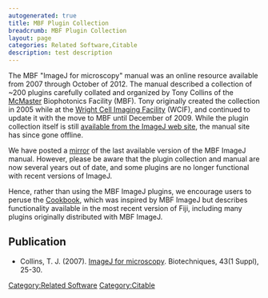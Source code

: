 ```yaml
---
autogenerated: true
title: MBF Plugin Collection
breadcrumb: MBF Plugin Collection
layout: page
categories: Related Software,Citable
description: test description
---
```


The MBF "ImageJ for microscopy" manual was an online resource available from 2007 through October of 2012. The manual described a collection of \~200 plugins carefully collated and organized by Tony Collins of the [McMaster](https://www.mcmaster.ca/) Biophotonics Facility (MBF). Tony originally created the collection in 2005 while at the [Wright Cell Imaging Facility](http://www.aomf.ca/WCIF.html) (WCIF), and continued to update it with the move to MBF until December of 2009. While the plugin collection itself is still [available from the ImageJ web site](https://imagej.net/plugins/mbf/), the manual site has since gone offline.

We have posted a [mirror](https://imagej.net/mbf/) of the last available version of the MBF ImageJ manual. However, please be aware that the plugin collection and manual are now several years out of date, and some plugins are no longer functional with recent versions of ImageJ.

Hence, rather than using the MBF ImageJ plugins, we encourage users to peruse the [Cookbook](Cookbook "wikilink"), which was inspired by MBF ImageJ but describes functionality available in the most recent version of Fiji, including many plugins originally distributed with MBF ImageJ.

## Publication

  - Collins, T. J. (2007). [ImageJ for microscopy](https://medicine.osu.edu/neuroscience/Documents/Biotechniques%20ImageJ%20overview%202013.pdf). Biotechniques, 43(1 Suppl), 25-30.

[Category:Related Software](Category_Related_Software "wikilink") [Category:Citable](Category_Citable "wikilink")
